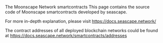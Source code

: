 The Moonscape Network smartcontracts
This page contains the source code of Moonscape smartcontracts developed by seascape.

For more in-depth explanation, please visit https://docs.seascape.network/

The contract addresses of all deployed blockchain networks could be found at https://docs.seascape.network/smartcontracts/addresses
